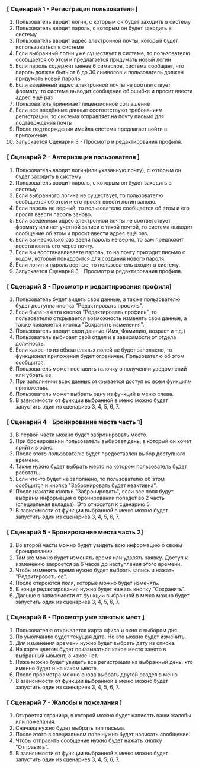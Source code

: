 
### [ Сценарий 1 - Регистрация пользователя ]
1.	Пользователь вводит логин, с которым он будет заходить в систему
2.	Пользователь вводит пароль, с которым он будет заходить в систему
3.	Пользователь вводит адрес электронной почты, который будет использоваться в системе
4.	Если выбранный логин уже существует в системе, то пользователю сообщается об этом и предлагается придумать новый логин
5.	Если пароль содержит менее 6 символов, система сообщает, что пароль должен быть от 6 до 30 символов и пользователь должен придумать новый пароль
6.	Если введённый адрес электронной почты не соответствует формату, то система выводит сообщение об ошибке и просит ввести адрес ещё раз
7.	Пользователь принимает лицензионное соглашение 
8.	Если все введённые данные соответствуют требованиям регистрации, то система отправляет на почту письмо для подтверждения почты
9.	После подтверждения имейла система предлагает войти в приложение.
10.	 Запускается Сценарий 3 - Просмотр и редактирования профиля.
### [ Сценарий 2 - Авторизация пользователя ]
1.	Пользователь вводит логин(или указанную почту), с которым он будет заходить в систему
2.	Пользователь вводит пароль, с которым он будет заходить в систему
3.	Если выбранного логина не существует, то пользователю сообщается об этом и его просят ввести логин заново.
4.	Если пароль не верный, то пользователю сообщается об этом и его просят ввести пароль заново.
5.	Если введённый адрес электронной почты не соответствует формату или нет учетной записи с такой почтой, то система выводит сообщение об этом и просит ввести адрес ещё раз.
6.	Если вы несколько раз ввели пароль не верно, то вам предложит восстановить его через почту. 
7.	Если вы восстанавливаете пароль, то на почту приходит письмо с кодом, который понадобится для создания нового пароля.
8.	Если логин и пароль верные, то пользователь входит в систему.
9.	Запускается Сценарий 3 - Просмотр и редактирования профиля.
### [ Сценарий 3 - Просмотр и редактирования профиля]
1.	Пользователь будет видеть свои данные, а также пользователю будет доступна кнопка "Редактировать профиль".
2.	Если была нажата кнопка "Редактировать профиль", то пользователю открывается возможность изменять свои данные, а также появляется кнопка "Сохранить изменения".
3.	Пользователь вводит свои данные (Имя, Фамилию, возраст и т.д.)
4.	Пользователь выбирает свой отдел и в зависимости от отдела должность.
5.	Если какое-то из обязательных полей не будет заполнено, то функционал приложения будет ограничен. Пользователю об этом сообщится.
6.	Пользователь может поставить галочку о получении уведомлений или убрать ее.
7.	При заполнении всех данных открывается доступ ко всем функциям приложения.
8.	Пользователь может выбрать одну из функций в меню слева. 
9.	В зависимости от функции выбранной в меню можно будет запустить один из сценариев 3, 4, 5, 6, 7.
### [ Сценарий 4 - Бронирование места часть 1]
1.	В первой части можно будет забронировать место.
2.	При бронировании пользователь выбирает день, в который он хочет прийти в офис.
3.	После этого пользователю будет предоставлен выбор доступного времени.
4.	Также нужно будет выбрать место на котором пользователь будет работать.
5.	Если что-то будет не заполнено, то пользователю об этом сообщится и кнопка "Забронировать будет неактивна".
6.	После нажатия кнопки "Забронировать", если все поля будут выбраны информация о бронировании попадет во 2 часть (специальная вкладка). Это относится к сценарию 5.
7.	В зависимости от функции выбранной в меню можно будет запустить один из сценариев 3, 4, 5, 6, 7.
### [ Сценарий 5 - Бронирование места часть 2]
1.	Во второй части можно будет увидеть всю информацию о своем бронировании.
2.	Там же можно будет изменять время или удалять заявку. Доступ к изменению закроется за 6 часов до наступления этого времени.
3.	Чтобы изменить время нужно будет выбрать запись и нажать "Редактировать ее".
4.	После откроются поля, которые можно будет изменять.
5.	В конце редактирования нужно будет нажать кнопку "Сохранить".
6.	Дальше в зависимости от функции выбранной в меню можно будет запустить один из сценариев 3, 4, 5, 6, 7.
### [ Сценарий 6 - Просмотр уже занятых мест ]
1.	Пользователю открывается карта офиса и окно с выбором дня.
2.	По умолчанию будет текущая дата. Но это можно будет изменить.
3.	Для изменения времени нужно будет выбрать дату из списка.
4.	На карте цветом будет показываться какое место занято в выбранный момент, а какое нет.
5.	Ниже можно будет увидеть все регистрации на выбранный день, кто именно будет и на каком месте.
6.	После просмотра можно снова выбрать другой раздел в меню
7.	В зависимости от функции выбранной в меню можно будет запустить один из сценариев 3, 4, 5, 6, 7.
### [ Сценарий 7 - Жалобы и пожелания ]
1.	Откроется страница, в которой можно будет написать ваши жалобы или пожелания.
2.	Сначала нужно будет выбрать тип письма.
3.	После этого в специальном поле нужно будет написать сообщение.
4.	Чтобы отправить сообщение нужно будет нажать кнопку "Отправить".
5.	В зависимости от функции выбранной в меню можно будет запустить один из сценариев 3, 4, 5, 6, 7.


